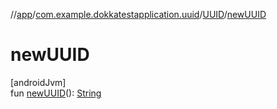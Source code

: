 //[app](../../../index.md)/[com.example.dokkatestapplication.uuid](../index.md)/[UUID](index.md)/[newUUID](new-u-u-i-d.md)

# newUUID

[androidJvm]\
fun [newUUID](new-u-u-i-d.md)(): [String](https://kotlinlang.org/api/latest/jvm/stdlib/kotlin/-string/index.html)
